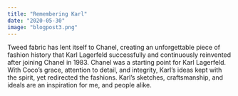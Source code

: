 ```yaml
---
title: "Remembering Karl"
date: "2020-05-30"
image: "blogpost3.png"
---
```


Tweed fabric has lent itself to Chanel, creating an unforgettable piece of fashion history that Karl Lagerfeld successfully and continuously reinvented after joining Chanel in 1983. Chanel was a starting point for Karl Lagerfeld. With Coco’s grace, attention to detail, and integrity, Karl’s ideas kept with the spirit, yet redirected the fashions. Karl’s sketches, craftsmanship, and ideals are an inspiration for me, and people alike.
